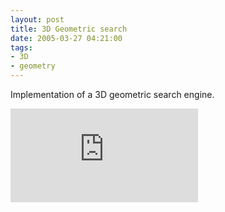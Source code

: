 ```yaml
---
layout: post
title: 3D Geometric search
date: 2005-03-27 04:21:00
tags:
- 3D
- geometry
---
```


Implementation of a 3D geometric search engine.

<div class="video-wrapper">
    <iframe class="embed-responsive-item" src="https://www.youtube.com/embed/kl6Db7oH7fo" frameborder="0" allow="accelerometer; autoplay; encrypted-media; gyroscope; picture-in-picture" allowfullscreen></iframe>
</div>
